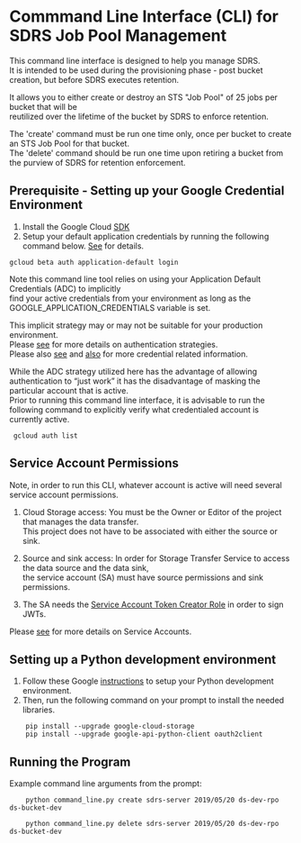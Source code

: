 # Commmand Line Interface (CLI) for SDRS Job Pool Management

This command line interface is designed to help you manage SDRS.  
It is intended to be used during the provisioning phase - post bucket creation, 
but before SDRS executes retention.

It allows you to either create or destroy an STS "Job Pool" of 25 jobs per bucket that will be  
reutilized over the lifetime of the bucket by SDRS to enforce retention.   

The 'create' command must be run one time only, once per bucket to create an STS Job Pool for that bucket.  
The 'delete' command should be run one time upon retiring a bucket from the purview of SDRS for retention enforcement.   


## Prerequisite - Setting up your Google Credential Environment

1) Install the Google Cloud [SDK](https://cloud.google.com/sdk/install)  
2) Setup your default application credentials by running the following command below. [See](https://cloud.google.com/sdk/gcloud/reference/beta/auth/application-default/login) for details.  

```
gcloud beta auth application-default login
```

Note this command line tool relies on using your Application Default Credentials (ADC) to implicitly  
find your active credentials from your environment as long as the GOOGLE\_APPLICATION\_CREDENTIALS variable is set.  
  
This implicit strategy may or may not be suitable for your production environment.  
Please [see](https://cloud.google.com/docs/authentication/) for more details on authentication strategies.  
Please also [see](https://cloud.google.com/docs/authentication/getting-started) and [also](https://cloud.google.com/docs/authentication/production#obtaining_and_providing_service_account_credentials_manually) for more credential related information.  

While the ADC strategy utilized here has the advantage of allowing authentication to “just work” it has the disadvantage of masking the particular account that is active.  
Prior to running this command line interface, it is advisable to run the following command to explicitly verify what credentialed account is currently active. 

```
 gcloud auth list

```

## Service Account Permissions


Note, in order to run this CLI, whatever account is active will need several service account permissions.  

1) Cloud Storage access: You must be the Owner or Editor of the project that manages the data transfer.  
This project does not have to be associated with either the source or sink.    

2) Source and sink access: In order for Storage Transfer Service to access the data source and the data sink,  
the service account (SA) must have source permissions and sink permissions.  

3) The SA needs the [Service Account Token Creator Role](https://cloud.google.com/iam/docs/service-accounts#the_service_account_token_creator_role) in order to sign JWTs.  

Please [see](https://cloud.google.com/iam/docs/understanding-service-accounts) for more details on Service Accounts.   


## Setting up a Python development environment

1) Follow these Google [instructions](https://cloud.google.com/python/setup) to setup your Python development environment.  
2) Then, run the following command on your prompt to install the needed libraries.   

```
    pip install --upgrade google-cloud-storage   
    pip install --upgrade google-api-python-client oauth2client
```

## Running the Program

Example command line arguments from the prompt:

```
    python command_line.py create sdrs-server 2019/05/20 ds-dev-rpo ds-bucket-dev
    
    python command_line.py delete sdrs-server 2019/05/20 ds-dev-rpo ds-bucket-dev
```



